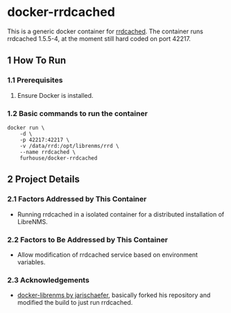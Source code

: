 # docker-rrdcached

This is a generic docker container for [rrdcached](https://oss.oetiker.ch/rrdtool/doc/rrdcached.en.html). The container runs rrdcached 1.5.5-4, at the moment still hard coded on port 42217.

## 1 How To Run

### 1.1 Prerequisites

1. Ensure Docker is installed.

### 1.2 Basic commands to run the container

	docker run \
		-d \
		-p 42217:42217 \
		-v /data/rrd:/opt/librenms/rrd \
		--name rrdcached \
		furhouse/docker-rrdcached

## 2 Project Details

### 2.1 Factors Addressed by This Container

* Running rrdcached in a isolated container for a distributed installation of LibreNMS.

### 2.2 Factors to Be Addressed by This Container

* Allow modification of rrdcached service based on environment variables.

### 2.3  Acknowledgements

* [docker-librenms by jarischaefer](https://github.com/jarischaefer/docker-librenms), basically forked his repository and modified the build to just run rrdcached.

